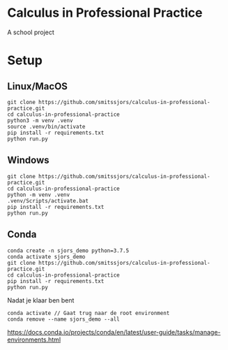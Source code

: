 # Calculus in Professional Practice
A school project
# Setup
## Linux/MacOS
```
git clone https://github.com/smitssjors/calculus-in-professional-practice.git
cd calculus-in-professional-practice
python3 -m venv .venv
source .venv/bin/activate
pip install -r requirements.txt
python run.py
```
## Windows
```
git clone https://github.com/smitssjors/calculus-in-professional-practice.git
cd calculus-in-professional-practice
python -m venv .venv
.venv/Scripts/activate.bat
pip install -r requirements.txt
python run.py
```
## Conda
```
conda create -n sjors_demo python=3.7.5
conda activate sjors_demo
git clone https://github.com/smitssjors/calculus-in-professional-practice.git
cd calculus-in-professional-practice
pip install -r requirements.txt
python run.py
```
Nadat je klaar ben bent
```
conda activate // Gaat trug naar de root environment
conda remove --name sjors_demo --all
```

https://docs.conda.io/projects/conda/en/latest/user-guide/tasks/manage-environments.html
